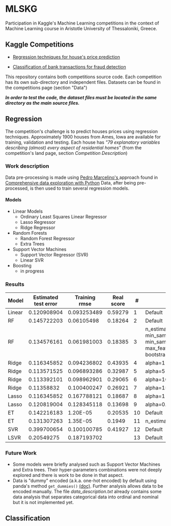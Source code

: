 # MLSKG
Participation in Kaggle's Machine Learning competitions in the context of Machine Learning course in Aristotle University of Thessaloniki, Greece.

## Kaggle Competitions

- [Regression techniques for house's price prediction ](https://www.kaggle.com/c/house-prices-advanced-regression-techniques/ "House Prices Advanced Regression Techniques")

- [Classification of bank transactions for fraud detection](https://www.kaggle.com/c/santander-customer-transaction-prediction/ "Santander Customer Transaction Prediction")

This repository contains both competitions source code. Each competition has its own sub-directory and independent files. Datasets can be found in the competitions page (section "Data")

***In order to test the code, the dataset files must be located in the same directory as the main source files.***
## Regression

The competition's challenge is to predict houses prices using regression techniques. 
Approximately 1900 houses from Ames, Iowa are available for training, validation and testing. Each house has *"79 explanatory variables describing (almost) every aspect of residential homes"* (from the competition's land page, section *Competition Description*)

### Work description
Data pre-processing is made using [Pedro Marcelino's ](http://pmarcelino.com/) approach found in [Comprehensive data exploration with Python](https://www.kaggle.com/pmarcelino/comprehensive-data-exploration-with-python#Out-liars!) 
Data, after being pre-processed, is then used to train several regression models.

#### Models
- Linear Models
  * Ordinary Least Squares Linear Regressor
  * Lasso Regressor
  * Ridge Regressor
- Random Forests
  * Random Forest Regressor
  * Extra Trees
- Support Vector Machines
  * Support Vector Regressor (SVR)
  * Linear SVR
- Boosting
  * in progress
### Results
| Model  | Estimated test error | Training rmse | Real score | #  | Notes                                                                                                          |
|--------|----------------------|---------------|------------|----|----------------------------------------------------------------------------------------------------------------|
| Linear | 0.120908904          | 0.093253489   | 0.59279    | 1  | Default                                                                                                        |
| RF     | 0.145722203          | 0.06105498    | 0.18264    | 2  | Default                                                                                                        |
| RF     | 0.134576161          | 0.061981003   | 0.18385    | 3  | n_estimators=400, min_samples_split=2, min_samples_leaf=1, max_features='sqrt',max_depth=None, bootstrap=False |
| Ridge  | 0.116345852          | 0.094236802   | 0.43935    | 4  | alpha=1 (Default)                                                                                              |
| Ridge  | 0.113571525          | 0.096893286   | 0.32987    | 5  | alpha=5                                                                                                        |
| Ridge  | 0.113392101          | 0.098962901   | 0.29065    | 6  | alpha=10                                                                                                       |
| Ridge  | 0.11358832           | 0.100400247   | 0.26921    | 7  | alpha=15                                                                                                       |
| Lasso  | 0.116345852          | 0.167788121   | 0.18687    | 8  | alpha=1(Default)                                                                                               |
| Lasso  | 0.120819004          | 0.128345118   | 0.13698    | 9  | alpha=0.01                                                                                                     |
| ET     | 0.142216183          | 1.20E-05      | 0.20535    | 10 | Default                                                                                                        |
| ET     | 0.131307263          | 1.35E-05      | 0.1949     | 11 | n_estimators=400                                                                                               |
| SVR    | 0.399700654          | 0.100100785   | 0.41927    | 12 | Default                                                                                                        |
| LSVR   | 0.20549275           | 0.187193702   |            | 13 | Default                                                                                                        |

### Future Work
- Some models were briefly analysed such as Support Vector Machines and Extra trees. Their hyper-parameters combinations were not deeply explored and there is work to be done in that aspect.
- Data is "dummy" encoded (a.k.a. one-hot encoded) by default using panda's method ```get_dummies()``` [(doc)](https://pandas.pydata.org/pandas-docs/stable/reference/api/pandas.get_dummies.html). Further analysis allows data to be encoded manually. The file *data_description.txt* already contains some data analysis that separates categorical data into ordinal and nominal but it is not implemented yet.
## Classification

